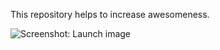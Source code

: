 This repository helps to increase awesomeness.

![Screenshot: Launch image](https://github.com/AdilSoomro/Android-Speech-Bubble/blob/master/Screenshot_messages.png)
